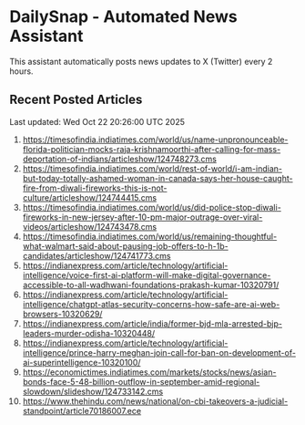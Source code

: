 # DailySnap - Automated News Assistant

This assistant automatically posts news updates to X (Twitter) every 2 hours.

## Recent Posted Articles

Last updated: Wed Oct 22 20:26:00 UTC 2025

1. https://timesofindia.indiatimes.com/world/us/name-unpronounceable-florida-politician-mocks-raja-krishnamoorthi-after-calling-for-mass-deportation-of-indians/articleshow/124748273.cms
2. https://timesofindia.indiatimes.com/world/rest-of-world/i-am-indian-but-today-totally-ashamed-woman-in-canada-says-her-house-caught-fire-from-diwali-fireworks-this-is-not-culture/articleshow/124744415.cms
3. https://timesofindia.indiatimes.com/world/us/did-police-stop-diwali-fireworks-in-new-jersey-after-10-pm-major-outrage-over-viral-videos/articleshow/124743478.cms
4. https://timesofindia.indiatimes.com/world/us/remaining-thoughtful-what-walmart-said-about-pausing-job-offers-to-h-1b-candidates/articleshow/124741773.cms
5. https://indianexpress.com/article/technology/artificial-intelligence/voice-first-ai-platform-will-make-digital-governance-accessible-to-all-wadhwani-foundations-prakash-kumar-10320791/
6. https://indianexpress.com/article/technology/artificial-intelligence/chatgpt-atlas-security-concerns-how-safe-are-ai-web-browsers-10320629/
7. https://indianexpress.com/article/india/former-bjd-mla-arrested-bjp-leaders-murder-odisha-10320448/
8. https://indianexpress.com/article/technology/artificial-intelligence/prince-harry-meghan-join-call-for-ban-on-development-of-ai-superintelligence-10320100/
9. https://economictimes.indiatimes.com/markets/stocks/news/asian-bonds-face-5-48-billion-outflow-in-september-amid-regional-slowdown/slideshow/124733142.cms
10. https://www.thehindu.com/news/national/on-cbi-takeovers-a-judicial-standpoint/article70186007.ece
